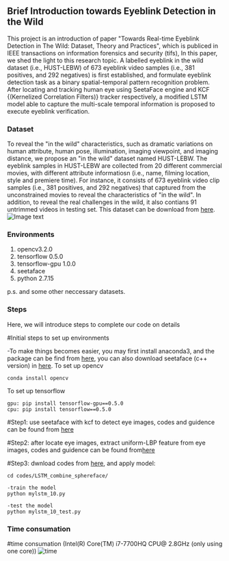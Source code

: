 ## Brief Introduction towards Eyeblink Detection in the Wild

This project is an introduction of paper "Towards Real-time Eyeblink Detection in The Wild: Dataset, Theory and Practices", which is publiced in IEEE transactions on information forensics and security (tifs), In this paper, we shed the light to this research topic. A labelled eyeblink in the wild dataset (i.e., HUST-LEBW) of 673 eyeblink video samples (i.e., 381 positives, and 292 negatives) is first established, and formulate eyeblink detection task as a binary spatial-temporal pattern recognition problem. After locating and tracking human eye using SeetaFace engine and KCF {(Kernelized Correlation Filters)} tracker respectively, a modified LSTM model able to capture the multi-scale temporal information is proposed to execute eyeblink verification.

### Dataset
To reveal the "in the wild" characteristics, such as dramatic variations on human attribute, human pose, illumination, imaging viewpoint, and imaging distance, we propose an "in the wild" dataset named HUST-LEBW. The eyeblink samples in HUST-LEBW are collected from 20 different commercial movies, with different attribute informatiosn (i.e., name, filming location, style and premiere time). For instance, it consists of 673 eyeblink video clip samples (i.e., 381 positives, and 292 negatives) that captured from the unconstrained movies to reveal the characteristics of "in the wild". In addition, to reveal the real challenges in the wild, it also contians 91 untrimmed videos in testing set. This dataset can be download from [here](https://pan.baidu.com/s/1kyqVkzVVG-sYIaBOwr5pDQ).
![Image text](https://github.com/thorhu/Eyeblink-in-the-wild/blob/master/dataset/challenge.jpg)

### Environments
1. opencv3.2.0
2. tensorflow 0.5.0
3. tensorflow-gpu 1.0.0
4. seetaface
5. python 2.7.15

p.s. and some other neccessary datasets.

### Steps
Here, we will introduce steps to complete our code on details

#Initial steps to set up environments 

-To make things becomes easier, you may first install anaconda3, and the package can be find from [here](https://www.anaconda.com/download/), you can also download seetaface (c++ version)
 in [here](https://github.com/seetaface/SeetaFaceEngine.git). 
To set up opencv
```To set up opencv
conda install opencv
```

To set up tensorflow 
```To set up tensorflow 
gpu: pip install tensorflow-gpu==0.5.0
cpu: pip install tensorflow==0.5.0
```

#Step1: use seetaface with kcf to detect eye images, codes and guidence can be found from [here](https://github.com/thorhu/Eyeblink-in-the-wild/tree/master/detect_track_eye)

#Step2: after locate eye images, extract uniform-LBP feature from eye images, codes and guidence can be found from[here](https://github.com/thorhu/uniform_lbp-coding)

#Step3: dwnload codes from [here](https://github.com/thorhu/Eyeblink-in-the-wild/tree/master/codes/LSTM_combine_sphereface), and apply model:
```
cd codes/LSTM_combine_sphereface/

-train the model
python mylstm_10.py

-test the model
python mylstm_10_test.py
```

### Time consumation

#time consumation (Intel(R) Core(TM) i7-7700HQ CPU@ 2.8GHz (only using one core))
![time](https://github.com/thorhu/Eyeblink-in-the-wild/blob/master/dataset/time.png)
